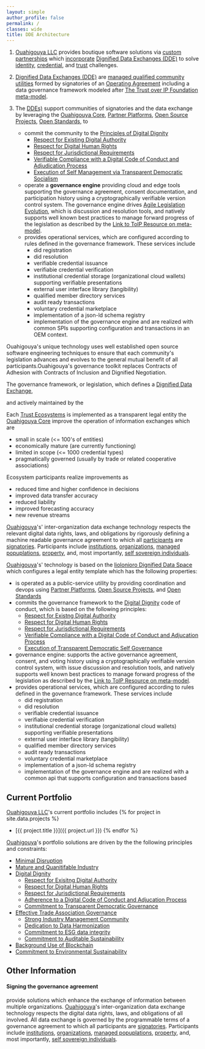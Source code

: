 ```yaml
---
layout: simple
author_profile: false
permalink: /
classes: wide
title: DDE Architecture
---
```


1. [Ouahigouya LLC](./llc) provides boutique software solutions via
[custom partnerships](./portfolio) which
[incorporate](./glossary#incorporating)
[Dignified Data Exchanges (DDE)](./glossary#dignified-data-exchange)
to solve
[identity](./glossary#identity), [credential](./glossary#credential),
and [trust](./glossary#trust) challenges.

2. [Dignified Data Exchanges (DDE)](./glossary#dignified-data-exchange)
are [managed qualified community utilities](./glossary#managed-qualified-community-utilities)
formed by signatories of an [Operating Agreement](OA) including a
data governance framework modeled after
[The Trust over IP Foundation meta-model](http://find-good-reference).

3. The [DDEs)](./llc) support communities of signatories and
    the data exchange by leveraging the [Ouahigouya Core](./core),
    [Partner Platforms](./partner), [Open Source Projects](./foss),
    [Open Standards](./standards), to
    * commit the community to the [Principles of Digital Dignity](./dignity/index)
      * [Respect for Existing Digital Authority](./dignity/respect)
      * [Respect for Digital Human Rights](./dignity/rights)
      * [Respect for Jurisdictional Requirements](./dignity/jurisdiction)
      * [Verifiable Compliance with a Digital Code of Conduct and Adjudication Process](./dignity/judiciary)
      * [Execution of Self Management via Transparent Democratic Socialism](./dignity/governance)
    * operate a __governance engine__ providing cloud and edge tools supporting
      the governance agreement, consent documentation, and participation history
      using a cryptographically verifiable version control system.  The
      governance engine drives [Agile Legislation Evolution](/agile), which is
      discussion and resolution tools, and natively supports well known best practices to manage
      forward progress of the legislation as described by the
      [Link to ToIP Resource on meta-model](http://find-good-reference).
    * provides operational services, which are configured according to rules
      defined in the governance framework.  These services include
        - did registration
        - did resolution
        - verifiable credential issuance
        - verifiabie credential verification
        - institutional credential storage (organizational cloud wallets) supporting
          verifiable presentations
        - external user interface library (tangibility)
        - qualified member directory services
        - audit ready transactions
        - voluntary credential marketplace
        - implementation of a json-ld schema registry
        - implementation of the governance engine
      and are realized with common SPIs supporting configuration and transactions
      in an OEM context.





Ouahigouya's unique technology uses well established
open source software engineering techniques to ensure that
each community's legislation advances and evolves to the general mutual
benefit of all participants.Ouahigouya's governance toolkit replaces Contracts of Adhesion with Contracts of Inclusion and Dignified Negotiation.


The governance framework, or legislation, which defines a
[Dignified Data Exchange](./glossary#dignified-data-exchange),

 and actively maintained by the

Each [Trust Ecosystems](./glossary#trust-ecosystems) is implemented
as a transparent legal entity
the [Ouahigouya Core](./core) improve
the operation of information exchanges which are
  * small in scale (<= 100's of entities)
  * economically mature (are currently functioning)
  * limited in scope (<= 1000 credential types)
  * pragmatically governed (usually by trade or related cooperative
    associations)


Ecosystem participants realize improvements as
  * reduced time and higher confidence in decisions
  * improved data transfer accuracy
  * reduced liability
  * improved forecasting accuracy
  * new revenue streams




[Ouahigouya](./llc)'s' inter-organization data exchange technology respects
the relevant digital data rights, laws, and obligations by rigorously
defining a machine readable governance agreement to which all
[participants](./glossary#participant)
are [signatories](./glossary#signatory).  Participants include
[institutions](./glossary#institution),
[organizations](./glossary#organization),
[managed popuplations](./glossary#managed-populations),
[property](./glossary#property),
and, most importantly,
[self sovereign individuals](./glossary#self-sovereign-individuals).


[Ouahigouya](./llc)'s' technology is based on the
[Iiolonioro Dignified Data Space](./io/dds) which configures a legal entity
template which has the following properties:
* is operated as a public-service utility by providing coordination and
  devops using [Partner Platforms](./partner), [Open Source Projects](./foss),
  and [Open Standards](./standards)
* commits the governance framework to the [Digital Dignity](./dignity) code of conduct,
  which is based on the following principles:
  * [Respect for Existng Digital Authority](./dignity/respect)
  * [Respect for Digital Human Rights](./dignity/rights)
  * [Respect for Jurisdictional Requirements](./dignity/jurisdiction)
  * [Verifiable Compliance with a Digital Code of Conduct and Adjucation Process](./dignity/judiciary)
  * [Execution of Transparent Democratic Self Governance](./dignity/governance)
* governance engine: supports the active governance agreement, consent, and voting history using a
  cryptographically verifiable version control system, with issue discussion
  and resolution tools, and natively supports well known best practices to manage
  forward progress of the legislation as described by the
  [Link to ToIP Resource on meta-model](http://find-good-reference).
* provides operational services, which are configured according to rules
  defined in the governance framework.  These services include
    - did registration
    - did resolution
    - verifiable credential issuance
    - verifiabie credential verification
    - institutional credential storage (organizational cloud wallets) supporting
      verifiable presentations
    - external user interface library (tangibility)
    - qualified member directory services
    - audit ready transactions
    - voluntary credential marketplace
    - implementation of a json-ld schema registry
    - implementation of the governance engine
  and are realized with a common api that supports configuration and transactions
  based




## Current Portfolio

[Ouahigouya LLC](./llc)'s current portfolio includes
{% for project in site.data.projects %}
* [{{ project.title }}]({{ project.url }})
{% endfor %}


[Ouahigouya](./llc)'s portfolio solutions are driven by the
the following principles and constraints:
* [Minimal Disruption](./disruption)
* [Mature and Quanitifable Industry](./mature)
* [Digital Dignity](./dignity)
  * [Respect for Exisitng Digital Authority](./dignity/respect)
  * [Respect for Digital Human Rights](./dignity/rights)
  * [Respect for Jurisdictional Requirements](./dignity/jurisdiction)
  * [Adherence to a Digital Code of Conduct and Adjucation Process](./dignity/judiciary)
  * [Commitment to Transparent Democratic Governance](./dignity/governance)
* [Effective Trade Association Governance](./trade)
  * [Strong Industry Management Community](./trade/community)
  * [Dedication to Data Harmonization](./trade/harmonization)
  * [Commitment to ESG data integrity](./trade/esg)
  * [Commitment to Auditable Sustainability](./trade/sustainability)
* [Background Use of Blockchain](./blockchain)
* [Commitment to Environmental Sustainability](./sustainability)


## Other Information

#### Signing the governance agreement


 provide solutions which enhance the
exchange of information between multiple organizations.
[Ouahigouya](./llc)'s inter-organization
data exchange technology respects the digital data rights,
laws, and obligations of all involved.  All data exchange is governed by the
programmable terms of a governance agreement to which all participants
are [signatories](./glossary#signatory).  Participants include
[institutions](./glossary#institution),
[organizations](./glossary#organization),
[managed popuplations](./glossary#managed-populations),
[property](./glossary#property),
and, most importantly,
[self sovereign individuals](./glossary#self-sovereign-individuals).
